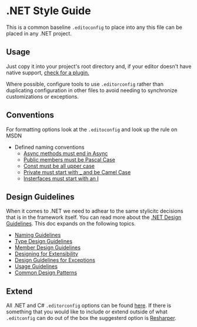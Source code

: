 # .NET Style Guide

This is a common baseline `.editoconfig` to place into any this file can be placed in any .NET project. 

## Usage
Just copy it into your project's root directory and, if your editor doesn't have native support, [check for a plugin.](https://editorconfig.org/#download)

Where possible, configure tools to use `.editorconfig` rather than duplicating configuration in other files to avoid needing to synchronize customizations or exceptions.

## Conventions
For formatting options look at the `.editoconfig` and look up the rule on MSDN
* Defined naming conventions
  * [Async methods must end in Async](https://github.com/ok-omes/OMES.CodeStandards/blob/main/.NET/.editorconfig#L182)
  * [Public members must be Pascal Case](https://github.com/ok-omes/OMES.CodeStandards/blob/main/.NET/.editorconfig#L192)
  * [Const must be all upper case](https://github.com/ok-omes/OMES.CodeStandards/blob/main/.NET/.editorconfig#L200)
  * [Private must start with _ and be Camel Case](https://github.com/ok-omes/OMES.CodeStandards/blob/main/.NET/.editorconfig#L208)
  * [Insterfaces must start with an I](https://github.com/ok-omes/OMES.CodeStandards/blob/main/.NET/.editorconfig#L217)

## Design Guidelines
When it comes to .NET we need to adhear to the same stylicitc decisions that is in the framework itself. You can read more about the [.NET Design Guidelines](https://docs.microsoft.com/en-us/dotnet/standard/design-guidelines/). This doc expands on the following topics.
* [Naming Guidelines](https://docs.microsoft.com/en-us/dotnet/standard/design-guidelines/naming-guidelines)
* [Type Design Guidelines](https://docs.microsoft.com/en-us/dotnet/standard/design-guidelines/type)
* [Member Design Guidelines](https://docs.microsoft.com/en-us/dotnet/standard/design-guidelines/member)
* [Designing for Extensibility](https://docs.microsoft.com/en-us/dotnet/standard/design-guidelines/designing-for-extensibility)
* [Design Guidelines for Exceptions](https://docs.microsoft.com/en-us/dotnet/standard/design-guidelines/exceptions)
* [Usage Guidelines](https://docs.microsoft.com/en-us/dotnet/standard/design-guidelines/usage-guidelines)
* [Common Design Patterns](https://docs.microsoft.com/en-us/dotnet/standard/design-guidelines/common-design-patterns)

## Extend
All .NET and C# `.editorconfig` options can be found [here](https://docs.microsoft.com/en-us/dotnet/fundamentals/code-analysis/style-rules/formatting-rules). If there is something that you would like to include or extend outside of what `.editconfig` can do out of the box the suggesterd option is [Resharper](https://www.jetbrains.com/help/resharper/EditorConfig_Index.html).